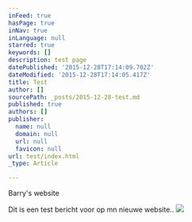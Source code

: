 ```yaml
---
inFeed: true
hasPage: true
inNav: true
inLanguage: null
starred: true
keywords: []
description: test page
datePublished: '2015-12-28T17:14:09.702Z'
dateModified: '2015-12-28T17:14:05.417Z'
title: Test
author: []
sourcePath: _posts/2015-12-28-test.md
published: true
authors: []
publisher:
  name: null
  domain: null
  url: null
  favicon: null
url: test/index.html
_type: Article

---
```

Barry's website

Dit is een test bericht voor op mn nieuwe website..
![](https://the-grid-user-content.s3-us-west-2.amazonaws.com/e37e939f-9771-4e69-b9e9-b8b8aa8135df.jpg)